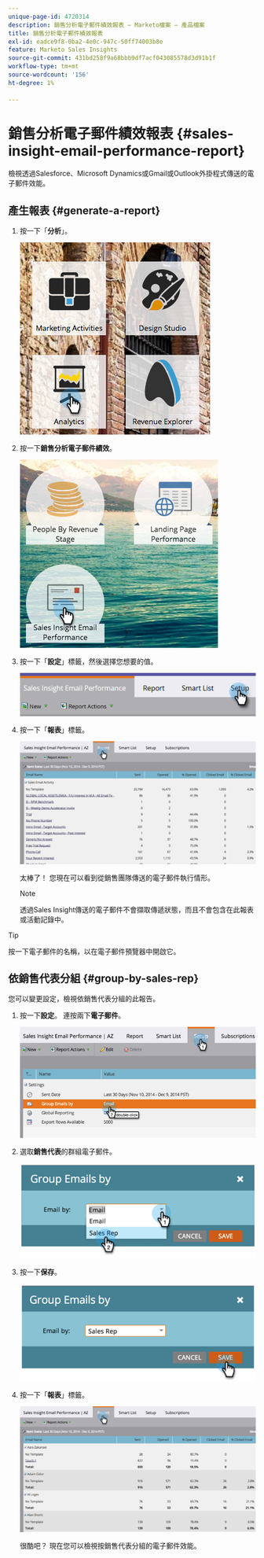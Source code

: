```yaml
---
unique-page-id: 4720314
description: 銷售分析電子郵件績效報表 — Marketo檔案 — 產品檔案
title: 銷售分析電子郵件績效報表
exl-id: eadce9f8-0ba2-4e0c-947c-50ff74003b8e
feature: Marketo Sales Insights
source-git-commit: 431bd258f9a68bbb9df7acf043085578d3d91b1f
workflow-type: tm+mt
source-wordcount: '156'
ht-degree: 1%

---
```


# 銷售分析電子郵件績效報表 {#sales-insight-email-performance-report}

檢視透過Salesforce、Microsoft Dynamics或Gmail或Outlook外掛程式傳送的電子郵件效能。

## 產生報表 {#generate-a-report}

1. 按一下「**分析**」。

   ![](assets/mainnav-analyticshand-small.png)

1. 按一下&#x200B;**銷售分析電子郵件績效**。

   ![](assets/analytics-salesemailreporthand.png)

1. 按一下「**設定**」標籤，然後選擇您想要的值。

   ![](assets/three.png)

1. 按一下「**報表**」標籤。

   ![](assets/image2014-12-9-12-3a5-3a35.png)

   太棒了！ 您現在可以看到從銷售團隊傳送的電子郵件執行情形。

   >[!NOTE]
   >
   >透過Sales Insight傳送的電子郵件不會擷取傳遞狀態，而且不會包含在此報表或活動記錄中。

>[!TIP]
>
>按一下電子郵件的名稱，以在電子郵件預覽器中開啟它。

## 依銷售代表分組 {#group-by-sales-rep}

您可以變更設定，檢視依銷售代表分組的此報告。

1. 按一下&#x200B;**設定**。 連按兩下&#x200B;**電子郵件**。

   ![](assets/image2014-12-9-12-3a12-3a19.png)

1. 選取&#x200B;**銷售代表**&#x200B;的群組電子郵件。

   ![](assets/image2014-12-9-12-3a16-3a42.png)

1. 按一下&#x200B;**保存**。

   ![](assets/image2014-12-9-12-3a17-3a39.png)

1. 按一下「**報表**」標籤。

   ![](assets/image2014-12-9-12-3a19-3a7.png)

   很酷吧？ 現在您可以檢視按銷售代表分組的電子郵件效能。
